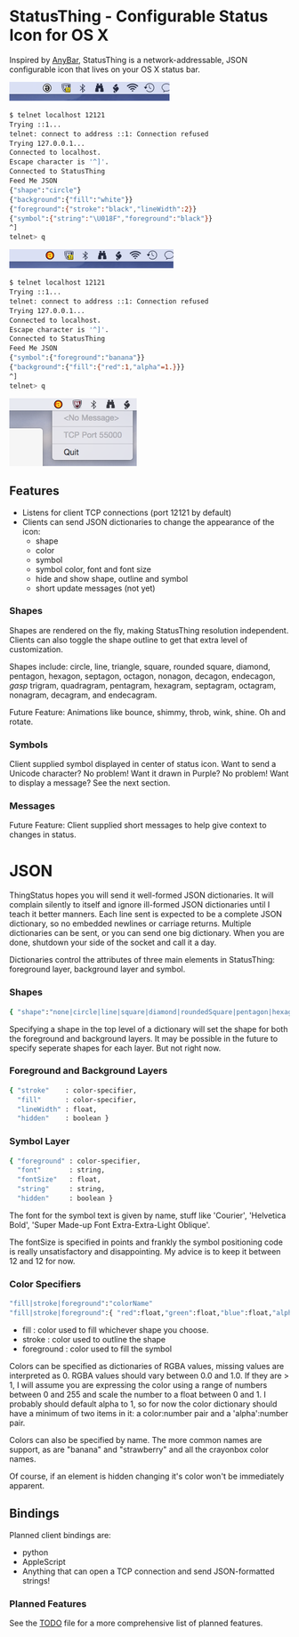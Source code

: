 # StatusThing - Configurable Status Icon for OS X

Inspired by <a href="https://github.com/tonsky/AnyBar">AnyBar</a>, StatusThing is a network-addressable, JSON configurable icon that lives on your OS X status bar.

<img src="Screenshots/ScreenShot0.png"/>

```sh
$ telnet localhost 12121
Trying ::1...
telnet: connect to address ::1: Connection refused
Trying 127.0.0.1...
Connected to localhost.
Escape character is '^]'.
Connected to StatusThing
Feed Me JSON
{"shape":"circle"}
{"background":{"fill":"white"}}
{"foreground":{"stroke":"black","lineWidth":2}}
{"symbol":{"string":"\U018F","foreground":"black"}}
^]
telnet> q
```

<img src="Screenshots/ScreenShot1.png"/>

```sh
$ telnet localhost 12121
Trying ::1...
telnet: connect to address ::1: Connection refused
Trying 127.0.0.1...
Connected to localhost.
Escape character is '^]'.
Connected to StatusThing
Feed Me JSON
{"symbol":{"foreground":"banana"}}
{"background":{"fill":{"red":1,"alpha"=1.}}}
^]
telnet> q
```
<img src="Screenshots/ScreenShot2.png"/>

## Features
- Listens for client TCP connections (port 12121 by default)
- Clients can send JSON dictionaries to change the appearance of the icon:
  - shape
  - color
  - symbol
  - symbol color, font and font size
  - hide and show shape, outline and symbol
  - short update messages (not yet)


### Shapes
Shapes are rendered on the fly, making StatusThing resolution independent.  Clients can also toggle the shape outline to get that extra level of customization.

Shapes include: circle, line, triangle, square, rounded square, diamond, pentagon, hexagon, septagon, octagon, nonagon, decagon, endecagon, *gasp* trigram, quadragram, pentagram, hexagram, septagram, octagram, nonagram, decagram, and endecagram.

Future Feature: Animations like bounce, shimmy, throb, wink, shine. Oh and rotate.

### Symbols

Client supplied symbol displayed in center of status icon. Want to send a Unicode character? No problem! Want it drawn in Purple? No problem!  Want to display a message?   See the next section.


### Messages

Future Feature: Client supplied short messages to help give context to changes in status. 

# JSON

ThingStatus hopes you will send it well-formed JSON dictionaries. It will complain silently to itself and ignore ill-formed JSON dictionaries until I teach it better manners.  Each line sent is expected to be a complete JSON dictionary, so no embedded newlines or carriage returns.  Multiple dictionaries can be sent, or you can send one big dictionary.  When you are done, shutdown your side of the socket and call it a day.

Dictionaries control the attributes of three main elements in StatusThing: foreground layer, background layer and symbol.

### Shapes

```sh
{ "shape":"none|circle|line|square|diamond|roundedSquare|pentagon|hexagon|septagon|octogon|nonagon|decagon|endecagon|trigram|quadragram|pentagram|hexagram|septagram|octagram|nonagram|decagram|endecagram" }
```

Specifying a shape in the top level of a dictionary will set the shape for both the foreground and background layers. It may be possible in the future to specify seperate shapes for each layer.  But not right now.

### Foreground and Background Layers

```sh
{ "stroke"    : color-specifier,
  "fill"      : color-specifier,
  "lineWidth" : float,
  "hidden"    : boolean }
```

### Symbol Layer

```sh
{ "foreground" : color-specifier,
  "font"       : string,
  "fontSize"   : float,
  "string"     : string,
  "hidden"     : boolean }
```

The font for the symbol text is given by name, stuff like 'Courier', 'Helvetica Bold', 'Super Made-up Font Extra-Extra-Light Oblique'.

The fontSize is specified in points and frankly the symbol positioning code is really unsatisfactory and disappointing. My advice is to keep it between 12 and 12 for now.


### Color Specifiers
```sh
"fill|stroke|foreground":"colorName"
"fill|stroke|foreground":{ "red":float,"green":float,"blue":float,"alpha" }
```

- fill       : color used to fill whichever shape you choose.
- stroke     : color used to outline the shape
- foreground : color used to fill the symbol

Colors can be specified as dictionaries of RGBA values, missing values are interpreted as 0. RGBA values should vary between 0.0 and 1.0.  If they are > 1, I will assume you are expressing the color using a range of numbers between 0 and 255 and scale the number to a float between 0 and 1.  I probably should default alpha to 1, so for now the color dictionary should have a minimum of two items in it: a color:number pair and a 'alpha':number pair.

Colors can also be specified by name.  The more common names are support, as are "banana" and "strawberry" and all the crayonbox color names.

Of course, if an element is hidden changing it's color won't be immediately apparent.





## Bindings

Planned client bindings are:
- python
- AppleScript
- Anything that can open a TCP connection and send JSON-formatted strings!

### Planned Features

See the <a href="https://github.com/JnyJny/StatusThing/blob/master/StatusThing/TODO">TODO</a> file for a more comprehensive list of planned features.

